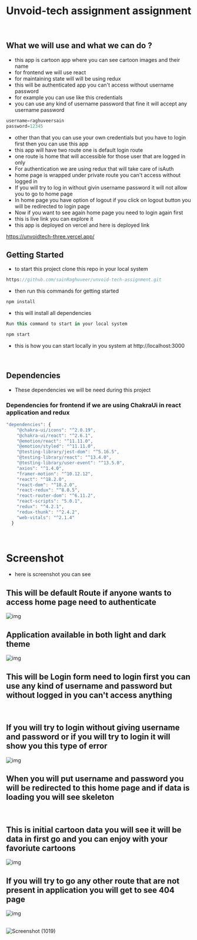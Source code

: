 # Unvoid-tech assignment assignment

<br>

## What we will use and what we can do ?
- this app is cartoon app where you can see cartoon images and their name
- for frontend we will use react
- for maintaining state will will be using redux
- this will be authenticated app you can't access without username password
- for example you can use like this credentials
- you can use any kind of username password that fine it will accept any username password
```js
username=raghuveersain
password=12345
```
- other than that you can use your own credentials but you have to login first then you can use this app
- this app will have two route one is default login route
- one route is home that will accessible for those user that are logged in only
- For authentication we are using redux that will take care of isAuth
- home page is wrapped under private route you can't access without logged in
- If you will try to log in without givin username password it will not allow you to go to home page
- In home page you have option of logout if you click on logout button you will be redirected to login page
- Now if you want to see again home page you need to login again first
- this is live link you can explore it 
- this app is deployed on vercel and here is deployed link

https://unvoidtech-three.vercel.app/


## Getting Started
- to start this project clone this repo in your local system
```js
https://github.com/sainRaghuveer/unvoid-tech-assignment.git
```
- then run this commands for getting started


```js
npm install
```

- this will install all dependencies

```js
Run this command to start in your local system

npm start
```
- this is how you can start locally in you system at http://localhost:3000

<br>

## Dependencies
- These dependencies we will be need during this project

### Dependencies for frontend if we are using ChakraUi in react application and redux
```js
"dependencies": {
    "@chakra-ui/icons": "^2.0.19",
    "@chakra-ui/react": "^2.6.1",
    "@emotion/react": "^11.11.0",
    "@emotion/styled": "^11.11.0",
    "@testing-library/jest-dom": "^5.16.5",
    "@testing-library/react": "^13.4.0",
    "@testing-library/user-event": "^13.5.0",
    "axios": "^1.4.0",
    "framer-motion": "^10.12.12",
    "react": "^18.2.0",
    "react-dom": "^18.2.0",
    "react-redux": "^8.0.5",
    "react-router-dom": "^6.11.2",
    "react-scripts": "5.0.1",
    "redux": "^4.2.1",
    "redux-thunk": "^2.4.2",
    "web-vitals": "^2.1.4"
  }
```

<br>


# Screenshot
- here is screenshot you can see
## This will be default Route if anyone wants to access home page need to authenticate

<img src="https://github.com/sainRaghuveer/unvoid-tech-assignment/assets/112657812/9d078ca1-6534-496c-9409-45ad21876bf6" alt="img"/>

<br>

## Application available in both light and dark theme
<img src="https://github.com/sainRaghuveer/unvoid-tech-assignment/assets/112657812/c7b32593-5d54-4934-9486-01983dec47e9" alt="img"/>

## This will be Login form need to login first you can use any kind of username and password but without logged in you can't access anything

<br>

## If you will try to login without giving username and password or if you will try to login it will show you this type of error
<img src="https://github.com/sainRaghuveer/unvoid-tech-assignment/assets/112657812/7a0a49ad-f9a0-4c0e-ab75-fe1d0d04a147" alt="img"/>

## When you will put username and password you will be redirected to this home page and if data is loading you will see skeleton

<br> 

## This is initial cartoon data you will see it will be data in first go and you can enjoy with your favoriute cartoons
<img src="https://github.com/sainRaghuveer/unvoid-tech-assignment/assets/112657812/dd746047-5fd9-4217-aefc-b29c15595ed3" alt="img"/>

<br>

## If you will try to go any other route that are not present in application you will get to see 404 page
<img src="https://github.com/sainRaghuveer/unvoid-tech-assignment/assets/112657812/d28a8523-4f9d-45ed-b7f3-a8e80d6f75c5" alt="img"/>


<br>![Screenshot (1019)]()





